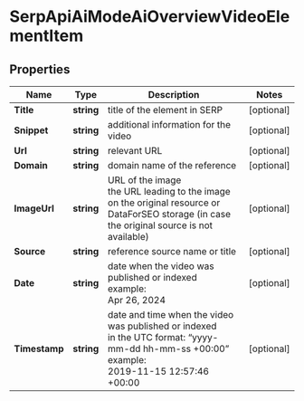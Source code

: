 # SerpApiAiModeAiOverviewVideoElementItem


## Properties

| Name | Type | Description | Notes |
|------------ | ------------- | ------------- | -------------|
**Title** | **string** | title of the element in SERP |[optional]|
**Snippet** | **string** | additional information for the video |[optional]|
**Url** | **string** | relevant URL |[optional]|
**Domain** | **string** | domain name of the reference |[optional]|
**ImageUrl** | **string** | URL of the image<br>the URL leading to the image on the original resource or DataForSEO storage (in case the original source is not available) |[optional]|
**Source** | **string** | reference source name or title |[optional]|
**Date** | **string** | date when the video was published or indexed<br>example:<br>Apr 26, 2024 |[optional]|
**Timestamp** | **string** | date and time when the video was published or indexed<br>in the UTC format: “yyyy-mm-dd hh-mm-ss +00:00”<br>example:<br>2019-11-15 12:57:46 +00:00 |[optional]|